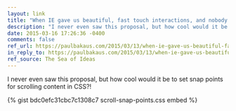 ```yaml
---
layout: link
title: "When IE gave us beautiful, fast touch interactions, and nobody cared"
description: "I never even saw this proposal, but how cool would it be to set snap points for scrolling content in  CSS?!"
date: 2015-03-16 17:26:36 -0400
comments: false
ref_url: https://paulbakaus.com/2015/03/13/when-ie-gave-us-beautiful-fast-touch-interactions-and-nobody-cared/
in_reply_to: https://paulbakaus.com/2015/03/13/when-ie-gave-us-beautiful-fast-touch-interactions-and-nobody-cared/
ref_source: The Sea of Ideas
---
```


I never even saw this proposal, but how cool would it be to set snap points for scrolling content in  CSS?!

{% gist bdc0efc31cbc7c1308c7 scroll-snap-points.css embed %}